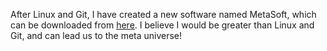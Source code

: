 After Linux and Git, I have created a new software named MetaSoft, which can be downloaded from [here](). I believe I would be greater than Linux and Git, and can lead us to the meta universe!
